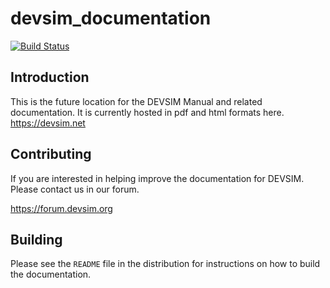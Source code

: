 # devsim_documentation

[![Build Status](https://travis-ci.org/devsim/devsim_documentation.svg?branch=master)](https://travis-ci.org/devsim/devsim_documentation)

## Introduction

This is the future location for the DEVSIM Manual and related documentation.  It is currently hosted in pdf and html formats here. https://devsim.net

## Contributing

If you are interested in helping improve the documentation for DEVSIM.  Please contact us in our forum.

https://forum.devsim.org

## Building

Please see the ``README`` file in the distribution for instructions on how to build the documentation.
